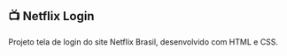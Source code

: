 ## 📺 Netflix Login



   Projeto tela de login do site Netflix Brasil, desenvolvido com HTML e CSS.



